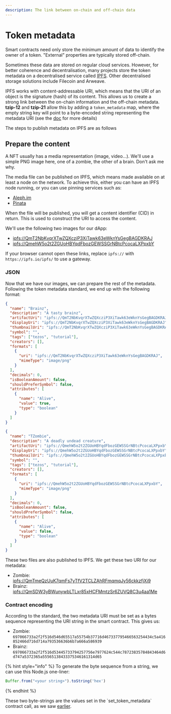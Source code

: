 ```yaml
---
description: The link between on-chain and off-chain data
---
```


# Token metadata

Smart contracts need only store the minimum amount of data to identify the owner of a token. "External" properties are typically stored off-chain.&#x20;

Sometimes these data are stored on regular cloud services. However, for better coherence and decentralisation, many projects store the token metadata on a decentralised service called [IPFS](https://ipfs.io). Other decentralised storage solutions include Filecoin and Arweave.

IPFS works with content-addressable URI, which means that the URI of an object is the signature (hash) of its content. This allows us to create a strong link between the on-chain information and the off-chain metadata. **tzip-12** and **tzip-21** allow this by adding a `token_metadata` map, where the empty string key will point to a byte-encoded string representing the metadata URI (see the [doc](https://tzip.tezosagora.org/proposal/tzip-12/#token-metadata) for more details)

The steps to publish metadata on IPFS are as follows

## Prepare the content

A NFT usually has a media representation (image, video...). We'll use a simple PNG image here, one of a zombie, the other of a brain. Don't ask me why.

The media file can be published on IPFS, which means made available on at least a node on the network. To achieve this, either you can have an IPFS node running, or you can use pinning services such as:

* [Aleph.im](https://account.aleph.im)
* [Pinata](https://www.pinata.cloud/)

When the file will be published, you will get a content identifier (CID) in return. This is used to construct the URI to access the content.&#x20;

We'll use the following two images for our dApp:

* [ipfs://QmT2NbKvqrXTwZQXcziP3XiTawk63eWknYsGegBAGDKRAJ](ipfs://QmT2NbKvqrXTwZQXcziP3XiTawk63eWknYsGegBAGDKRAJ)
* [ipfs://QmehW5o2t2ZGUoHBYqdFbozGEWSSGrNBtcPcocaLXPpxbY](ipfs://QmehW5o2t2ZGUoHBYqdFbozGEWSSGrNBtcPcocaLXPpxbY)

If your browser cannot open these links, replace `ipfs://` with `https://ipfs.io/ipfs/` to use a gateway.&#x20;

### JSON

Now that we have our images, we can prepare the rest of the metadata. Following the token metadata standard, we end up with the following format:&#x20;

```json
{
  "name": "Brainz",
  "description": "A tasty brainz",
  "artifactUri": "ipfs://QmT2NbKvqrXTwZQXcziP3XiTawk63eWknYsGegBAGDKRAJ",
  "displayUri": "ipfs://QmT2NbKvqrXTwZQXcziP3XiTawk63eWknYsGegBAGDKRAJ",
  "thumbnailUri": "ipfs://QmT2NbKvqrXTwZQXcziP3XiTawk63eWknYsGegBAGDKRAJ",
  "symbol": "",
  "tags": ["tezos", "tutorial"],
  "creators": [],
  "formats": [
    {
      "uri": "ipfs://QmT2NbKvqrXTwZQXcziP3XiTawk63eWknYsGegBAGDKRAJ",
      "mimeType": "image/png"
    }
  ],
  "decimals": 0,
  "isBooleanAmount": false,
  "shouldPreferSymbol": false,
  "attributes": [
    {
      "name": "Alive",
      "value": true,
      "type": "boolean"
    }
  ]
}
```

```json
{
  "name": "TZombie",
  "description": "A deadly undead creature",
  "artifactUri": "ipfs://QmehW5o2t2ZGUoHBYqdFbozGEWSSGrNBtcPcocaLXPpxbY",
  "displayUri": "ipfs://QmehW5o2t2ZGUoHBYqdFbozGEWSSGrNBtcPcocaLXPpxbY",
  "thumbnailUri": "ipfs://QmehW5o2t2ZGUoHBYqdFbozGEWSSGrNBtcPcocaLXPpxbY",
  "symbol": "",
  "tags": ["tezos", "tutorial"],
  "creators": [],
  "formats": [
    {
      "uri": "ipfs://QmehW5o2t2ZGUoHBYqdFbozGEWSSGrNBtcPcocaLXPpxbY",
      "mimeType": "image/png"
    }
  ],
  "decimals": 0,
  "isBooleanAmount": false,
  "shouldPreferSymbol": false,
  "attributes": [
    {
      "name": "Alive",
      "value": false,
      "type": "boolean"
    }
  ]
}
```

These two files are also published to IPFS. We get these two URI for our metadata:&#x20;

* Zombie: [ipfs://QmTmeQzUuK7qmFs7yTfV2TCLZAhRFmqmqJy56ckkzfjXi9](https://gateway.ipfs.io/ipfs/QmTmeQzUuK7qmFs7yTfV2TCLZAhRFmqmqJy56ckkzfjXi9)
* Brainz: [ipfs://QmSDW3yBWunywbLTLxr85xHCFMmtzSr6ZUVQ8C3u4aa1Me](https://gateway.ipfs.io/ipfs/QmSDW3yBWunywbLTLxr85xHCFMmtzSr6ZUVQ8C3u4aa1Me)

### Contract encoding

According to the standard, the two metadata URI must be set as a bytes sequence representing the URI string in the smart contract. This gives us:

* Zombie: `697066733a2f2f516d546d65517a55754b37716d467337795466563254434c5a416852466d716d714a793536636b6b7a666a586939`
* Brainz: `697066733a2f2f516d53445733794257756e7977624c544c78723835784843464d6d747a5372365a55565138433375346161314d65`

{% hint style="info" %}
To generate the byte sequence from a string, we can use this Node.js one-liner:

```javascript
Buffer.from("<your string>").toString('hex')
```
{% endhint %}

These two byte-strings are the values set in the  \`set\_token\_metadata\` contract call, as we saw [earlier](fa2-contract/deploying-and-testing.md#testing).
